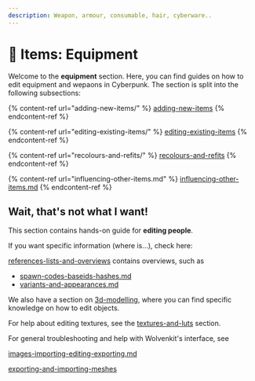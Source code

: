 ```yaml
---
description: Weapon, armour, consumable, hair, cyberware..
---
```


# 👕 Items: Equipment

Welcome to the **equipment** section. Here, you can find guides on how to edit equipment and wepaons in Cyberpunk. The section is split into the following subsections:



{% content-ref url="adding-new-items/" %}
[adding-new-items](adding-new-items/)
{% endcontent-ref %}

{% content-ref url="editing-existing-items/" %}
[editing-existing-items](editing-existing-items/)
{% endcontent-ref %}

{% content-ref url="recolours-and-refits/" %}
[recolours-and-refits](recolours-and-refits/)
{% endcontent-ref %}

{% content-ref url="influencing-other-items.md" %}
[influencing-other-items.md](influencing-other-items.md)
{% endcontent-ref %}

## Wait, that's not what I want!

This section contains hands-on guide for **editing people**.&#x20;

If you want specific information (where is...), check here:&#x20;

[references-lists-and-overviews](../../references-lists-and-overviews/ "mention") contains overviews, such as

* [spawn-codes-baseids-hashes.md](../../references-lists-and-overviews/equipment/spawn-codes-baseids-hashes.md "mention")
* [variants-and-appearances.md](../../references-lists-and-overviews/equipment/variants-and-appearances.md "mention")

We also have a section on [3d-modelling](../../3d-modelling/ "mention"), where you can find specific knowledge on how to edit objects.

For help about editing textures, see the [textures-and-luts](../textures-and-luts/ "mention") section.

For general troubleshooting and help with Wolvenkit's interface, see

[images-importing-editing-exporting.md](../textures-and-luts/images-importing-editing-exporting.md "mention")

[exporting-and-importing-meshes](../../3d-modelling/exporting-and-importing-meshes/ "mention")

